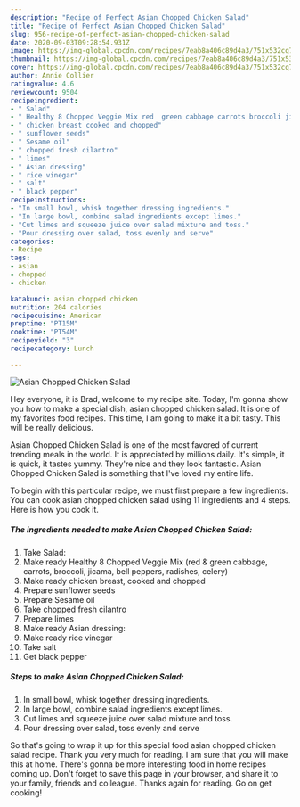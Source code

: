 ```yaml
---
description: "Recipe of Perfect Asian Chopped Chicken Salad"
title: "Recipe of Perfect Asian Chopped Chicken Salad"
slug: 956-recipe-of-perfect-asian-chopped-chicken-salad
date: 2020-09-03T09:28:54.931Z
image: https://img-global.cpcdn.com/recipes/7eab8a406c89d4a3/751x532cq70/asian-chopped-chicken-salad-recipe-main-photo.jpg
thumbnail: https://img-global.cpcdn.com/recipes/7eab8a406c89d4a3/751x532cq70/asian-chopped-chicken-salad-recipe-main-photo.jpg
cover: https://img-global.cpcdn.com/recipes/7eab8a406c89d4a3/751x532cq70/asian-chopped-chicken-salad-recipe-main-photo.jpg
author: Annie Collier
ratingvalue: 4.6
reviewcount: 9504
recipeingredient:
- " Salad"
- " Healthy 8 Chopped Veggie Mix red  green cabbage carrots broccoli jicama bell peppers radishes celery"
- " chicken breast cooked and chopped"
- " sunflower seeds"
- " Sesame oil"
- " chopped fresh cilantro"
- " limes"
- " Asian dressing"
- " rice vinegar"
- " salt"
- " black pepper"
recipeinstructions:
- "In small bowl, whisk together dressing ingredients."
- "In large bowl, combine salad ingredients except limes."
- "Cut limes and squeeze juice over salad mixture and toss."
- "Pour dressing over salad, toss evenly and serve"
categories:
- Recipe
tags:
- asian
- chopped
- chicken

katakunci: asian chopped chicken 
nutrition: 204 calories
recipecuisine: American
preptime: "PT15M"
cooktime: "PT54M"
recipeyield: "3"
recipecategory: Lunch

---
```



![Asian Chopped Chicken Salad](https://img-global.cpcdn.com/recipes/7eab8a406c89d4a3/751x532cq70/asian-chopped-chicken-salad-recipe-main-photo.jpg)

Hey everyone, it is Brad, welcome to my recipe site. Today, I'm gonna show you how to make a special dish, asian chopped chicken salad. It is one of my favorites food recipes. This time, I am going to make it a bit tasty. This will be really delicious.



Asian Chopped Chicken Salad is one of the most favored of current trending meals in the world. It is appreciated by millions daily. It's simple, it is quick, it tastes yummy. They're nice and they look fantastic. Asian Chopped Chicken Salad is something that I've loved my entire life.


To begin with this particular recipe, we must first prepare a few ingredients. You can cook asian chopped chicken salad using 11 ingredients and 4 steps. Here is how you cook it.

<!--inarticleads1-->

##### The ingredients needed to make Asian Chopped Chicken Salad:

1. Take  Salad:
1. Make ready  Healthy 8 Chopped Veggie Mix (red &amp; green cabbage, carrots, broccoli, jicama, bell peppers, radishes, celery)
1. Make ready  chicken breast, cooked and chopped
1. Prepare  sunflower seeds
1. Prepare  Sesame oil
1. Take  chopped fresh cilantro
1. Prepare  limes
1. Make ready  Asian dressing:
1. Make ready  rice vinegar
1. Take  salt
1. Get  black pepper




<!--inarticleads2-->

##### Steps to make Asian Chopped Chicken Salad:

1. In small bowl, whisk together dressing ingredients.
1. In large bowl, combine salad ingredients except limes.
1. Cut limes and squeeze juice over salad mixture and toss.
1. Pour dressing over salad, toss evenly and serve




So that's going to wrap it up for this special food asian chopped chicken salad recipe. Thank you very much for reading. I am sure that you will make this at home. There's gonna be more interesting food in home recipes coming up. Don't forget to save this page in your browser, and share it to your family, friends and colleague. Thanks again for reading. Go on get cooking!
